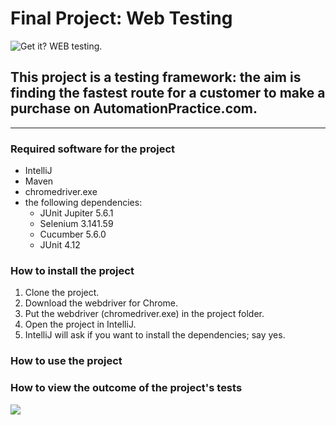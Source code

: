 # Final Project: Web Testing

![Get it? WEB testing.](https://media.giphy.com/media/DKHjPO4kwpybm/giphy.gif)

## This project is a testing framework: the aim is finding the fastest route for a customer to make a purchase on AutomationPractice.com.

----

### Required software for the project
* IntelliJ
* Maven
* chromedriver.exe
* the following dependencies:
  * JUnit Jupiter 5.6.1
  * Selenium 3.141.59
  * Cucumber 5.6.0
  * JUnit 4.12

### How to install the project
1. Clone the project.
1. Download the webdriver for Chrome.
1. Put the webdriver (chromedriver.exe) in the project folder.
1. Open the project in IntelliJ.
1. IntelliJ will ask if you want to install the dependencies; say yes.

### How to use the project

### How to view the outcome of the project's tests

![](https://media.giphy.com/media/10391PrBqx2LAc/giphy.gif)
